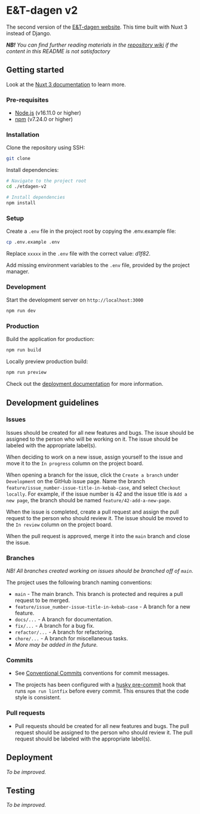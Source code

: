 # E&T-dagen v2
The second version of the [E&T-dagen website](https://etdagen.no). This time built with Nuxt 3 instead of Django.

***NB!*** *You can find further reading materials in the [repository wiki](https://github.com/ipeglin/et-dagen-v2/wiki) if the content in this README is not satisfactory*

## Getting started

Look at the [Nuxt 3 documentation](https://nuxt.com/docs/getting-started/introduction) to learn more.

### Pre-requisites

- [Node.js](https://nodejs.org/en/) (v16.11.0 or higher)
- [npm](https://www.npmjs.com/) (v7.24.0 or higher)

### Installation

Clone the repository using SSH:

```bash
git clone
```

Install dependencies:

```bash
# Navigate to the project root
cd ./etdagen-v2

# Install dependencies
npm install
```

### Setup

Create a `.env` file in the project root by copying the .env.example file:

```bash
cp .env.example .env
```

Replace `xxxxx` in the `.env` file with the correct value: *d1f82*.

Add missing environment variables to the `.env` file, provided by the project manager.

### Development

Start the development server on `http://localhost:3000`

```bash
npm run dev
```

### Production

Build the application for production:

```bash
npm run build
```

Locally preview production build:

```bash
npm run preview
```

Check out the [deployment documentation](https://nuxt.com/docs/getting-started/deployment) for more information.

## Development guidelines

### Issues

Issues should be created for all new features and bugs. The issue should be assigned to the person who will be working on it. The issue should be labeled with the appropriate label(s).

When deciding to work on a new issue, assign yourself to the issue and move it to the `In progress` column on the project board.

When opening a branch for the issue, click the `Create a branch` under `Development` on the GitHub issue page. Name the branch `feature/issue_number-issue-title-in-kebab-case`, and select `Checkout locally`. For example, if the issue number is 42 and the issue title is `Add a new page`, the branch should be named `feature/42-add-a-new-page`.

When the issue is completed, create a pull request and assign the pull request to the person who should review it. The issue should be moved to the `In review` column on the project board.

When the pull request is approved, merge it into the `main` branch and close the issue.

### Branches
*NB! All branches created working on issues should be branched off of `main`.*

The project uses the following branch naming conventions:

- `main` - The main branch. This branch is protected and requires a pull request to be merged.
- `feature/issue_number-issue-title-in-kebab-case` - A branch for a new feature.
- `docs/...` - A branch for documentation.
- `fix/...` - A branch for a bug fix.
- `refactor/...` - A branch for refactoring.
- `chore/...` - A branch for miscellaneous tasks.
- *More may be added in the future.*


### Commits

- See [Conventional Commits](https://www.conventionalcommits.org/en/v1.0.0-beta.4/#summary) conventions for commit messages.

- The projects has been configured with a [husky pre-commit](https://github.com/typicode/husky) hook that runs `npm run lintfix` before every commit. This ensures that the code style is consistent.

### Pull requests

- Pull requests should be created for all new features and bugs. The pull request should be assigned to the person who should review it. The pull request should be labeled with the appropriate label(s).

## Deployment

*To be improved.*

## Testing

*To be improved.*